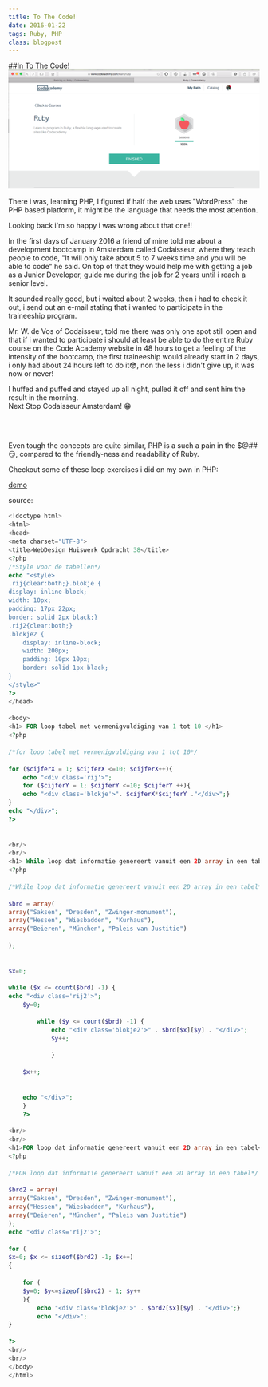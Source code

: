 ```yaml
---
title: To The Code!
date: 2016-01-22
tags: Ruby, PHP
class: blogpost
---
```


##In To The Code!
<img src="/images/codeacademy-ruby.png" />

<p>There i was, learning PHP, I figured if half the web uses "WordPress" the PHP based platform, it might be the language that needs the most attention.</p>

<p>Looking back i'm so happy i was wrong about that one!!</p>

<p>In the first days of January 2016 a friend of mine told me about a development bootcamp in Amsterdam called Codaisseur, where they teach people to code, "It will only take about 5 to 7 weeks time and you will be able to code" he said. On top of that they would help me with getting a job as a Junior Developer, guide me during the job for 2 years until i reach a senior level.</p>
<p>It sounded really good, but i waited about 2 weeks, then i had to check it out, i send out an e-mail stating that i wanted to participate in the traineeship program.</p>

<p>Mr. W. de Vos of Codaisseur, told me there was only one spot still open and that if i wanted to participate i should at least be able to do the entire Ruby course on the Code Academy website in 48 hours to get a feeling of the intensity of the bootcamp, the first traineeship would already start in 2 days, i only had about 24 hours left to do it😳, non the less i didn't give up, it was now or never!</p>

<p>I huffed and puffed and stayed up all night, pulled it off and sent him the result in the morning.<br />
Next Stop Codaisseur Amsterdam! 😁</p>
<br />
<br />
<p>Even tough the concepts are quite similar, PHP is a such a pain in the $@## 😏, compared to the friendly-ness and readability of Ruby. </p>
<p>Checkout some of these loop exercises i did on my own in PHP:</p>

<a href="http://webtotally.com/test.php">demo</a>

source:

```php
<!doctype html>
<html>
<head>
<meta charset="UTF-8">
<title>WebDesign Huiswerk Opdracht 38</title>
<?php
/*Style voor de tabellen*/
echo "<style>
.rij{clear:both;}.blokje {
display: inline-block;
width: 10px;
padding: 17px 22px;
border: solid 2px black;}
.rij2{clear:both;}
.blokje2 {
    display: inline-block;
    width: 200px;
    padding: 10px 10px;
    border: solid 1px black;
}
</style>"
?>
</head>

<body>
<h1> FOR loop tabel met vermenigvuldiging van 1 tot 10 </h1>
<?php

/*for loop tabel met vermenigvuldiging van 1 tot 10*/

for ($cijferX = 1; $cijferX <=10; $cijferX++){
	echo "<div class='rij'>";
	for ($cijferY = 1; $cijferY <=10; $cijferY ++){
	echo "<div class='blokje'>". $cijferX*$cijferY ."</div>";}
}
echo "</div>";
?>


<br/>
<br/>
<h1> While loop dat informatie genereert vanuit een 2D array in een tabel </h1>
<?php

/*While loop dat informatie genereert vanuit een 2D array in een tabel*/

$brd = array(
array("Saksen", "Dresden", "Zwinger-monument"),
array("Hessen", "Wiesbadden", "Kurhaus"),
array("Beieren", "München", "Paleis van Justitie")

);


$x=0;

while ($x <= count($brd) -1) {
echo "<div class='rij2'>";
	$y=0;

		while ($y <= count($brd) -1) {
			echo "<div class='blokje2'>" . $brd[$x][$y] . "</div>";
			$y++;

			}

	$x++;


	echo "</div>";
	}
	?>

<br/>
<br/>
<h1>FOR loop dat informatie genereert vanuit een 2D array in een tabel</h1>
<?php

/*FOR loop dat informatie genereert vanuit een 2D array in een tabel*/

$brd2 = array(
array("Saksen", "Dresden", "Zwinger-monument"),
array("Hessen", "Wiesbadden", "Kurhaus"),
array("Beieren", "München", "Paleis van Justitie")
);
echo "<div class='rij2'>";

for (
$x=0; $x <= sizeof($brd2) -1; $x++)
{

	for (
	$y=0; $y<=sizeof($brd2) - 1; $y++
	){
		echo "<div class='blokje2'>" . $brd2[$x][$y] . "</div>";}
		echo "</div>";
}

?>
<br/>
<br/>
</body>
</html>
```
